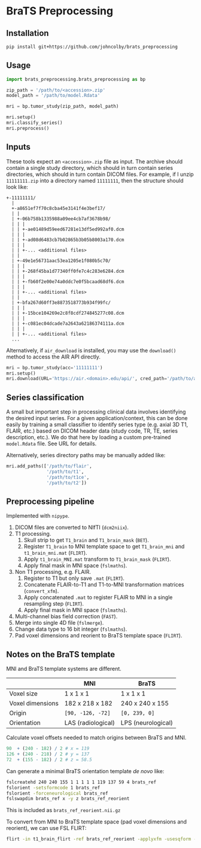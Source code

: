 # BraTS Preprocessing

## Installation

```bash
pip install git+https://github.com/johncolby/brats_preprocessing
```

## Usage

```python
import brats_preprocessing.brats_preprocessing as bp

zip_path = '/path/to/<accession>.zip'
model_path = '/path/to/model.Rdata'

mri = bp.tumor_study(zip_path, model_path)

mri.setup()
mri.classify_series()
mri.preprocess()
```

## Inputs

These tools expect an `<accession>.zip` file as input. The archive should contain a single study directory, which should in turn contain series directories, which should in turn contain DICOM files. For example, if I unzip `11111111.zip` into a directory named `11111111`, then the structure should look like:

```
+-11111111/
  |
  +-a8651ef7f70c8cba45e3141f4e3bef17/
  | |
  | +-06b758b1335988a09ee4cb7af3678b98/
  | | |
  | | +-ae01489d59eed67281e13df5ed992af0.dcm
  | | |
  | | +-ad08d6483cb7b02865b3b05b8003a170.dcm
  | | |
  | | +-... <additional files>
  | |
  | +-49e1e56731aac53ea1205e1f080b5c70/
  | | |
  | | +-268f45ba1d77340ff0fe7c4c283e6284.dcm
  | | |
  | | +-fb60f2e00e74a0ddc7e0f5bcaad68df6.dcm
  | | |
  | | +-... <additional files>
  | |
  | +-bfa267d60ff3e8873518773b934f99fc/
  | | |
  | | +-15bce104269e2c8f8cdf274845277c08.dcm
  | | |
  | | +-c081ec04dcade7a2643a62186374111a.dcm
  | | |
  | | +-... <additional files>
  ...
```

Alternatively, if `air_download` is installed, you may use the `download()` method to access the AIR API directly.

```python
mri = bp.tumor_study(acc='11111111')
mri.setup()
mri.download(URL='https://air.<domain>.edu/api/', cred_path='/path/to/air_login.txt')
```

## Series classification

A small but important step in processing clinical data involves identifying the desired input series. For a given application/context, this can be done easily by training a small classifier to identify series type (e.g. axial 3D T1, FLAIR, etc.) based on DICOM header data (study code, TR, TE, series description, etc.). We do that here by loading a custom pre-trained `model.Rdata` file. See URL for details.

Alternatively, series directory paths may be manually added like:

```python
mri.add_paths(['/path/to/flair', 
               '/path/to/t1', 
               '/path/to/t1ce', 
               '/path/to/t2'])
```

## Preprocessing pipeline

Implemented with `nipype`.

1. DICOM files are converted to NIfTI (`dcm2niix`).
1. T1 processing.
    1. Skull strip to get `T1_brain` and `T1_brain_mask` (`BET`).
    1. Register `T1_brain` to MNI template space to get `T1_brain_mni` and `t1_brain_mni.mat` (`FLIRT`).
    1. Apply `t1_brain_MNI.mat` transform to `T1_brain_mask` (`FLIRT`).
    1. Apply final mask in MNI space (`fslmaths`).
1. Non T1 processing, e.g. FLAIR.
    1. Register to T1 but only save `.mat` (`FLIRT`).
    1. Concatenate FLAIR-to-T1 and T1-to-MNI transformation matrices (`convert_xfm`).
    1. Apply concatenated `.mat` to register FLAIR to MNI in a single resampling step (`FLIRT`).
    1. Apply final mask in MNI space (`fslmaths`).
1. Multi-channel bias field correction (`FAST`).
1. Merge into single 4D file (`fslmerge`).
1. Change data type to 16 bit integer (`fslmaths`).
1. Pad voxel dimensions and reorient to BraTS template space (`FLIRT`).

## Notes on the BraTS template

MNI and BraTS template systems are different.

|                  | MNI                | BraTS              |
| -                | -                  | -                  |
| Voxel size       | 1 x 1 x 1          | 1 x 1 x 1          |
| Voxel dimensions | 182 x 218 x 182    | 240 x 240 x 155    |
| Origin           | `[90, -126, -72]`  | `[0, 239, 0]`      |
| Orientation      | LAS (radiological) | LPS (neurological) |

Calculate voxel offsets needed to match origins between BraTS and MNI.

```R
90  + (240 - 182) / 2 # x = 119
126 + (240 - 218) / 2 # y = 137
72  + (155 - 182) / 2 # z = 58.5
```

Can generate a minimal BraTS orientation template *de novo* like:

```bash
fslcreatehd 240 240 155 1 1 1 1 1 119 137 59 4 brats_ref
fslorient -setsformcode 1 brats_ref
fslorient -forceneurological brats_ref
fslswapdim brats_ref x -y z brats_ref_reorient
```

This is included as `brats_ref_reorient.nii.gz`

To convert from MNI to BraTS template space (pad voxel dimensions and reorient), we can use FSL FLIRT:

```bash
flirt -in t1_brain_flirt -ref brats_ref_reorient -applyxfm -usesqform -out output

```